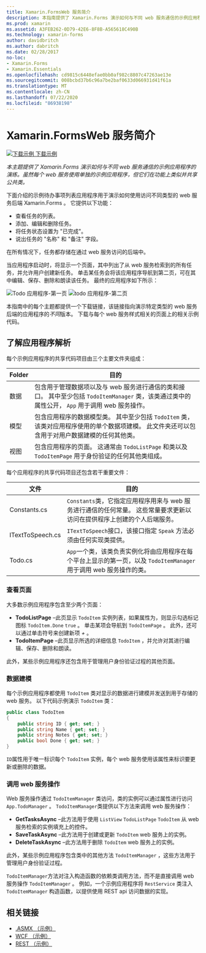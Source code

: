 ```yaml
---
title: Xamarin.FormsWeb 服务简介
description: 本指南提供了 Xamarin.Forms 演示如何与不同 web 服务通信的示例应用程序的演练。 虽然每个 web 服务使用单独的示例应用程序，但它们在功能上类似并共享公共类。
ms.prod: xamarin
ms.assetid: A3FEB262-0D79-42E6-8F8B-A565618C490B
ms.technology: xamarin-forms
author: davidbritch
ms.author: dabritch
ms.date: 02/28/2017
no-loc:
- Xamarin.Forms
- Xamarin.Essentials
ms.openlocfilehash: cd9815c6448efae0bb0af982c8807c47263ae13e
ms.sourcegitcommit: 008bcbd37b6c96a7be2baf0633d066931d41f61a
ms.translationtype: MT
ms.contentlocale: zh-CN
ms.lasthandoff: 07/22/2020
ms.locfileid: "86938198"
---
```

# <a name="xamarinforms-web-services-introduction"></a>Xamarin.FormsWeb 服务简介

[![下载示例](~/media/shared/download.png) 下载示例](https://docs.microsoft.com/samples/xamarin/xamarin-forms-samples/webservices-todorest)

_本主题提供了 Xamarin.Forms 演示如何与不同 web 服务通信的示例应用程序的演练。虽然每个 web 服务使用单独的示例应用程序，但它们在功能上类似并共享公共类。_

下面介绍的示例待办事项列表应用程序用于演示如何使用访问不同类型的 web 服务后端 Xamarin.Forms 。 它提供以下功能：

- 查看任务的列表。
- 添加、编辑和删除任务。
- 将任务状态设置为 "已完成"。
- 说出任务的 "名称" 和 "备注" 字段。

在所有情况下，任务都存储在通过 web 服务访问的后端中。

当应用程序启动时，将显示一个页面，其中列出了从 web 服务检索到的所有任务，并允许用户创建新任务。 单击某任务会将该应用程序导航到第二页，可在其中编辑、保存、删除和朗读该任务。 最终的应用程序如下所示：

![Todo 应用程序-第一页 ](introduction-images/app-example-1.png)
 ![ todo 应用程序-第二页](introduction-images/app-example-2.png)

本指南中的每个主题都提供一个下载链接，该链接指向演示特定类型的 web 服务后端的应用程序的*不同*版本。 下载与每个 web 服务样式相关的页面上的相关示例代码。

## <a name="understand-the-application-anatomy"></a>了解应用程序解析

每个示例应用程序的共享代码项目由三个主要文件夹组成：

|Folder|目的|
|--- |--- |
|数据|包含用于管理数据项以及与 web 服务进行通信的类和接口。 其中至少包括 `TodoItemManager` 类，该类通过类中的属性公开， `App` 用于调用 web 服务操作。|
|模型|包含应用程序的数据模型类。 其中至少包括 `TodoItem` 类，该类对应用程序使用的单个数据项建模。 此文件夹还可以包含用于对用户数据建模的任何其他类。|
|视图|包含应用程序的页面。 这通常由 `TodoListPage` 和类以及 `TodoItemPage` 用于身份验证的任何其他类组成。|

每个应用程序的共享代码项目还包含若干重要文件：

|文件|目的|
|--- |--- |
|Constants.cs|`Constants`类，它指定应用程序用来与 web 服务进行通信的任何常量。 这些常量要求更新以访问在提供程序上创建的个人后端服务。|
|ITextToSpeech.cs|`ITextToSpeech`接口，该接口指定 `Speak` 方法必须由任何实现类提供。|
|Todo.cs|`App`一个类，该类负责实例化将由应用程序在每个平台上显示的第一页，以及 `TodoItemManager` 用于调用 web 服务操作的类。|

### <a name="view-pages"></a>查看页面

大多数示例应用程序包含至少两个页面：

- **TodoListPage** –此页显示 `TodoItem` 实例列表，如果属性为，则显示勾选标记图标 `TodoItem.Done` `true` 。 单击某项会导航到 `TodoItemPage` 。 此外，还可以通过单击符号来创建新项 *+* 。
- **TodoItemPage** –此页显示所选的详细信息 `TodoItem` ，并允许对其进行编辑、保存、删除和朗读。

此外，某些示例应用程序还包含用于管理用户身份验证过程的其他页面。

### <a name="model-the-data"></a>数据建模

每个示例应用程序都使用 `TodoItem` 类对显示的数据进行建模并发送到用于存储的 web 服务。 以下代码示例演示 `TodoItem` 类：

```csharp
public class TodoItem
{
    public string ID { get; set; }
    public string Name { get; set; }
    public string Notes { get; set; }
    public bool Done { get; set; }
}
```

`ID`属性用于唯一标识每个 `TodoItem` 实例，每个 web 服务使用该属性来标识要更新或删除的数据。

### <a name="invoke-web-service-operations"></a>调用 web 服务操作

Web 服务操作通过 `TodoItemManager` 类访问，类的实例可以通过属性进行访问 `App.TodoManager` 。 `TodoItemManager`类提供以下方法来调用 web 服务操作：

- **GetTasksAsync** –此方法用于使用 `ListView` `TodoListPage` `TodoItem` 从 web 服务检索的实例填充上的控件。
- **SaveTaskAsync** –此方法用于创建或更新 `TodoItem` web 服务上的实例。
- **DeleteTaskAsync** –此方法用于删除 `TodoItem` web 服务上的实例。

此外，某些示例应用程序包含类中的其他方法 `TodoItemManager` ，这些方法用于管理用户身份验证过程。

`TodoItemManager`方法对注入构造函数的依赖类调用方法，而不是直接调用 web 服务操作 `TodoItemManager` 。 例如，一个示例应用程序将 `RestService` 类注入 `TodoItemManager` 构造函数，以提供使用 REST api 访问数据的实现。

## <a name="related-links"></a>相关链接

- [.ASMX （示例）](https://docs.microsoft.com/samples/xamarin/xamarin-forms-samples/webservices-todoasmx)
- [WCF （示例）](https://docs.microsoft.com/samples/xamarin/xamarin-forms-samples/webservices-todowcf)
- [REST （示例）](https://docs.microsoft.com/samples/xamarin/xamarin-forms-samples/webservices-todorest)
